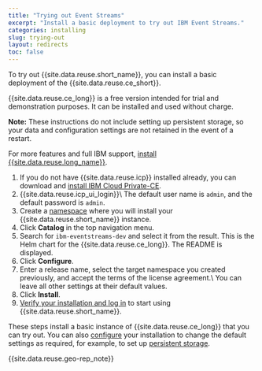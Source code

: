```yaml
---
title: "Trying out Event Streams"
excerpt: "Install a basic deployment to try out IBM Event Streams."
categories: installing
slug: trying-out
layout: redirects
toc: false
---
```


To try out {{site.data.reuse.short_name}}, you can install a basic deployment of the {{site.data.reuse.ce_short}}.

{{site.data.reuse.ce_long}} is a free version intended for trial and demonstration purposes. It can be installed and used without charge.

**Note:** These instructions do not include setting up persistent storage, so your data and configuration settings are not retained in the event of a restart.

For more features and full IBM support, [install {{site.data.reuse.long_name}}](../installing).

1. If you do not have {{site.data.reuse.icp}} installed already, you can download and [install IBM Cloud Private-CE](https://www.ibm.com/support/knowledgecenter/SSBS6K_3.1.1/installing/install_containers.html).
2. {{site.data.reuse.icp_ui_login}}\\
   The default user name is `admin`, and the default password is `admin`.
3. Create a [namespace](https://www.ibm.com/support/knowledgecenter/SSBS6K_3.1.1/user_management/create_project.html) where you will install your {{site.data.reuse.short_name}} instance.
4. Click **Catalog** in the top navigation menu.
4. Search for `ibm-eventstreams-dev` and select it from the result. This is the Helm chart for the {{site.data.reuse.ce_long}}. The README is displayed.
5. Click **Configure**.
6. Enter a release name, select the target namespace you created previously, and accept the terms of the license agreement.\\
   You can leave all other settings at their default values.
7. Click **Install**.
8. [Verify your installation and log in](../post-installation/#verifying-your-installation) to start using {{site.data.reuse.short_name}}.

These steps install a basic instance of {{site.data.reuse.ce_long}} that you can try out. You can also [configure](../configuring) your installation to change the default settings as required, for example, to set up [persistent storage](../planning/#persistent-storage).

{{site.data.reuse.geo-rep_note}}
